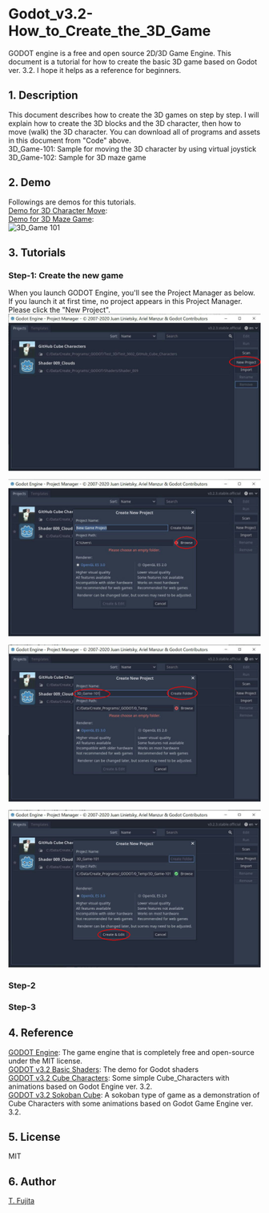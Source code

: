 # Godot_v3.2-How_to_Create_the_3D_Game
GODOT engine is a free and open source 2D/3D Game Engine. This document is a tutorial for how to create the basic 3D game based on Godot ver. 3.2. I hope it helps as a reference for beginners.  
  
## 1. Description
This document describes how to create the 3D games on step by step. I will explain how to create the 3D blocks and the 3D character, then how to move (walk) the 3D character. You can download all of programs and assets in this document from "Code" above.   
3D_Game-101: Sample for moving the 3D character by using virtual joystick   
3D_Game-102: Sample for 3D maze game  
  
## 2. Demo
Followings are demos for this tutorials.  
[Demo for 3D Character Move](https://github.com/To-Fujita/Godot_v3.2-How_to_Create_the_3D_Game/tree/main/3D_Game-101/3D_Game-101.html):   
[Demo for 3D Maze Game](https://github.com/To-Fujita/Godot_v3.2-How_to_Create_the_3D_Game/tree/main/3D_Game-102/3D_Game-102.html):   
![3D_Game 101](https://github.com/To-Fujita/Images/blob/master/3D_Game-001.gif "Demo for 3D Game 101")  

## 3. Tutorials

### Step-1: Create the new game
When you launch GODOT Engine, you'll see the Project Manager as below. If you launch it at first time, no project appears in this Project Manager. Please click the "New Project".  
![Godot 101](https://github.com/To-Fujita/Images/blob/master/Godot-101.jpg "Godot 101")  

![Godot 102](https://github.com/To-Fujita/Images/blob/master/Godot-102.jpg "Godot 102") 

![Godot 103](https://github.com/To-Fujita/Images/blob/master/Godot-103.jpg "Godot 103")

![Godot 104](https://github.com/To-Fujita/Images/blob/master/Godot-104.jpg "Godot 104") 

### Step-2

### Step-3


## 4. Reference
[GODOT Engine](https://godotengine.org/): The game engine that is completely free and open-source under the MIT license.  
[GODOT v3.2 Basic Shaders](https://github.com/To-Fujita/Godot_v3.2-Basic_Shaders): The demo for Godot shaders  
[GODOT v3.2 Cube Characters](https://github.com/To-Fujita/Godot_v3.2-Cube_Characters): Some simple Cube_Characters with animations based on Godot Engine ver. 3.2.  
[GODOT v3.2 Sokoban Cube](https://github.com/To-Fujita/Godot_v3.2-Sokoban_Cube): A sokoban type of game as a demonstration of Cube Characters with some animations based on Godot Game Engine ver. 3.2.  

## 5. License
MIT  

## 6. Author
[T. Fujita](https://github.com/To-Fujita)  
